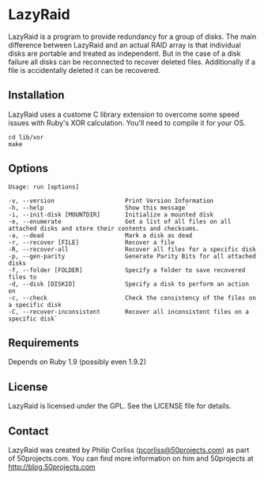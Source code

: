 LazyRaid
========

LazyRaid is a program to provide redundancy for a group of disks. The main difference between LazyRaid and an actual RAID array is that individual disks are portable and treated as independent. But in the case of a disk failure all disks can be reconnected to recover deleted files. Additionally if a file is accidentally deleted it can be recovered.

Installation
------------

LazyRaid uses a custome C library extension to overcome some speed issues with Ruby's XOR calculation. You'll need to compile it for your OS.

    cd lib/xor
    make

Options
-------

    Usage: run [options]

    -v, --version                    Print Version Information
    -h, --help                       Show this message`
    -i, --init-disk [MOUNTDIR]       Initialize a mounted disk
    -e, --enumerate                  Get a list of all files on all attached disks and store their contents and checksums.
    -a, --dead                       Mark a disk as dead
    -r, --recover [FILE]             Recover a file
    -R, --recover-all                Recover all files for a specific disk
    -p, --gen-parity                 Generate Parity Bits for all attached disks
    -f, --folder [FOLDER]            Specify a folder to save recovered files to
    -d, --disk [DISKID]              Specify a disk to perform an action on
    -c, --check                      Check the consistency of the files on a specific disk
    -C, --recover-inconsistent       Recover all inconsistent files on a specific disk`


Requirements
------------

Depends on Ruby 1.9 (possibly even 1.9.2)

License
-------

LazyRaid is licensed under the GPL. See the LICENSE file for details.

Contact
-------

LazyRaid was created by Philip Corliss (pcorliss@50projects.com) as part of 50projects.com. You can find more information on him and 50projects at http://blog.50projects.com 
